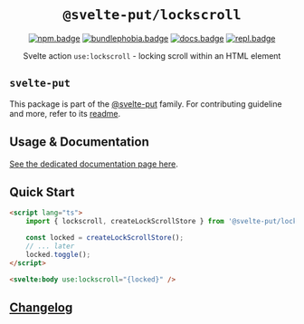 <div align="center">

# `@svelte-put/lockscroll`

[![npm.badge]][npm] [![bundlephobia.badge]][bundlephobia] [![docs.badge]][docs] [![repl.badge]][repl]

Svelte action `use:lockscroll` - locking scroll within an HTML element

</div>

## `svelte-put`

This package is part of the [@svelte-put][github.monorepo] family. For contributing guideline and more, refer to its [readme][github.monorepo].

## Usage & Documentation

[See the dedicated documentation page here][docs].

## Quick Start

```html
<script lang="ts">
	import { lockscroll, createLockScrollStore } from '@svelte-put/lockscroll';

	const locked = createLockScrollStore();
	// ... later
	locked.toggle();
</script>

<svelte:body use:lockscroll="{locked}" />
```

## [Changelog][github.changelog]

<!-- github specifics -->

[github.monorepo]: https://github.com/vnphanquang/svelte-put
[github.changelog]: https://github.com/vnphanquang/svelte-put/blob/main/packages/lockscroll/CHANGELOG.md
[github.issues]: https://github.com/vnphanquang/svelte-put/issues?q=

<!-- heading badge -->

[npm.badge]: https://img.shields.io/npm/v/@svelte-put/lockscroll
[npm]: https://www.npmjs.com/package/@svelte-put/lockscroll
[bundlephobia.badge]: https://img.shields.io/bundlephobia/minzip/@svelte-put/lockscroll?label=minzipped
[bundlephobia]: https://bundlephobia.com/package/@svelte-put/lockscroll
[repl]: https://svelte.dev/repl/8bfbdc1af58e43b2af4d625f63358a35
[repl.badge]: https://img.shields.io/static/v1?label=&message=Svelte+REPL&logo=svelte&logoColor=fff&color=ff3e00
[docs]: https://svelte-put.vnphanquang.com/docs/lockscroll
[docs.badge]: https://img.shields.io/badge/-Docs%20Site-blue
